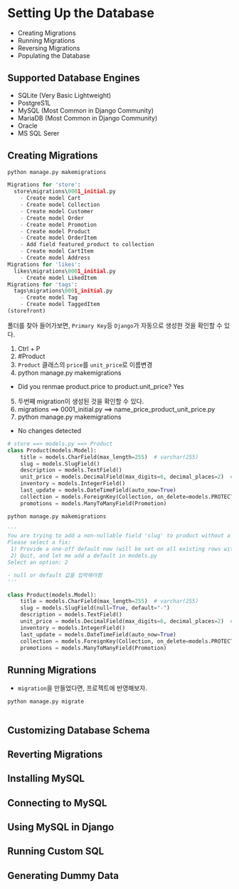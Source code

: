 # Setting Up the Database
- Creating Migrations
- Running Migrations
- Reversing Migrations
- Populating the Database

## Supported Database Engines
- SQLite (Very Basic Lightweight)
- PostgreS1L
- MySQL (Most Common in Django Community)
- MariaDB (Most Common in Django Community)
- Oracle
- MS SQL Serer

## Creating Migrations
```python
python manage.py makemigrations

Migrations for 'store':
  store\migrations\0001_initial.py
    - Create model Cart
    - Create model Collection
    - Create model Customer
    - Create model Order
    - Create model Promotion
    - Create model Product
    - Create model OrderItem
    - Add field featured_product to collection
    - Create model CartItem
    - Create model Address
Migrations for 'likes':
  likes\migrations\0001_initial.py
    - Create model LikedItem
Migrations for 'tags':
  tags\migrations\0001_initial.py
    - Create model Tag
    - Create model TaggedItem
(storefront)
```
폴더를 찾아 들어가보면, `Primary Key`등 `Django`가 자동으로 생성한 것을 확인할 수 있다.
1. Ctrl + P
2. #Product
3. `Product` 클래스의 `price`를 `unit_price`로 이름변경 
4. python manage.py makemigrations
- Did you renmae product.price to product.unit_price? Yes
5. 두번째 migration이 생성된 것을 확인할 수 있다.
6. migrations ==> 0001_initial.py ==> name_price_product_unit_price.py
7. python manage.py makemigrations
- No changes detected

```python
# store ==> models.py ==> Product
class Product(models.Model):
    title = models.CharField(max_length=255)  # varchar(255)
    slug = models.SlugField()
    description = models.TextField()
    unit_price = models.DecimalField(max_digits=6, decimal_places=2)  # 9999.99
    inventory = models.IntegerField()
    last_update = models.DateTimeField(auto_now=True)
    collection = models.ForeignKey(Collection, on_delete=models.PROTECT)
    promotions = models.ManyToManyField(Promotion)

python manage.py makemigrations

'''
You are trying to add a non-nullable field 'slug' to product without a default; we can't do that (the database needs something to populate existing rows).
Please select a fix:
 1) Provide a one-off default now (will be set on all existing rows with a null value for this column)
 2) Quit, and let me add a default in models.py
Select an option: 2

- null or default 값을 입력해야함
'''

class Product(models.Model):
    title = models.CharField(max_length=255)  # varchar(255)
    slug = models.SlugField(null=True, default="-")
    description = models.TextField()
    unit_price = models.DecimalField(max_digits=6, decimal_places=2)  # 9999.99
    inventory = models.IntegerField()
    last_update = models.DateTimeField(auto_now=True)
    collection = models.ForeignKey(Collection, on_delete=models.PROTECT)
    promotions = models.ManyToManyField(Promotion)
```

## Running Migrations
- `migration`을 만들었다면, 프로젝트에 반영해보자.

```python
python manage.py migrate



```


## Customizing Database Schema

## Reverting Migrations

## Installing MySQL

## Connecting to MySQL

## Using MySQL in Django

## Running Custom SQL

## Generating Dummy Data